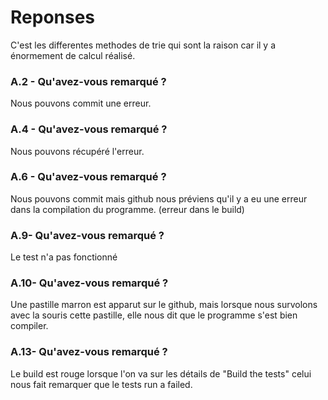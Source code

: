 # Reponses 
C'est les differentes methodes de trie qui sont la raison car il y a énormement de calcul réalisé. 

### A.2 - Qu'avez-vous remarqué ?
Nous pouvons commit une erreur.

### A.4 - Qu'avez-vous remarqué ?
Nous pouvons récupéré l'erreur.

### A.6 - Qu'avez-vous remarqué ?
Nous pouvons commit mais github nous préviens qu'il y a eu une erreur dans la compilation du programme.
(erreur dans le build)

### A.9- Qu'avez-vous remarqué ?
Le test n'a pas fonctionné 

### A.10- Qu'avez-vous remarqué ?
Une pastille marron est apparut sur le github, mais lorsque nous survolons avec la souris cette pastille, elle nous dit que le programme s'est bien compiler.

### A.13- Qu'avez-vous remarqué ?
Le build est rouge lorsque l'on va sur les détails de "Build the tests"
celui nous fait remarquer que le tests run a failed. 
